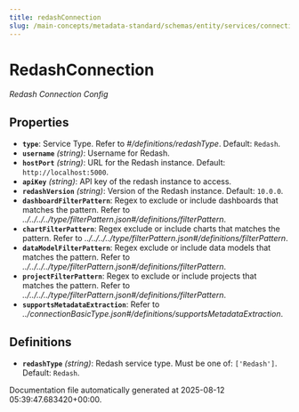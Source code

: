 ```yaml
---
title: redashConnection
slug: /main-concepts/metadata-standard/schemas/entity/services/connections/dashboard/redashconnection
---
```


# RedashConnection

*Redash Connection Config*

## Properties

- **`type`**: Service Type. Refer to *#/definitions/redashType*. Default: `Redash`.
- **`username`** *(string)*: Username for Redash.
- **`hostPort`** *(string)*: URL for the Redash instance. Default: `http://localhost:5000`.
- **`apiKey`** *(string)*: API key of the redash instance to access.
- **`redashVersion`** *(string)*: Version of the Redash instance. Default: `10.0.0`.
- **`dashboardFilterPattern`**: Regex to exclude or include dashboards that matches the pattern. Refer to *../../../../type/filterPattern.json#/definitions/filterPattern*.
- **`chartFilterPattern`**: Regex exclude or include charts that matches the pattern. Refer to *../../../../type/filterPattern.json#/definitions/filterPattern*.
- **`dataModelFilterPattern`**: Regex exclude or include data models that matches the pattern. Refer to *../../../../type/filterPattern.json#/definitions/filterPattern*.
- **`projectFilterPattern`**: Regex to exclude or include projects that matches the pattern. Refer to *../../../../type/filterPattern.json#/definitions/filterPattern*.
- **`supportsMetadataExtraction`**: Refer to *../connectionBasicType.json#/definitions/supportsMetadataExtraction*.
## Definitions

- **`redashType`** *(string)*: Redash service type. Must be one of: `['Redash']`. Default: `Redash`.


Documentation file automatically generated at 2025-08-12 05:39:47.683420+00:00.
